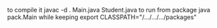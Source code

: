 to compile it        javac -d . Main.java Student.java
to run from package java pack.Main    while keeping export CLASSPATH="/.../.../.../packages"
